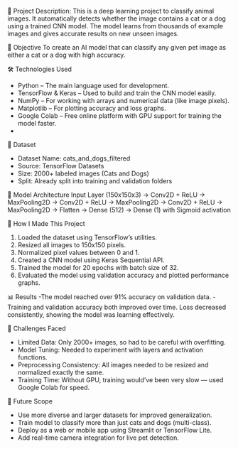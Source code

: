📌 Project Description:
This is a deep learning project to classify animal images. It automatically detects whether the image contains a cat or a dog using a trained CNN model. The model learns from thousands of example images and gives accurate results on new unseen images.

🎯 Objective
To create an AI model that can classify any given pet image as either a cat or a dog with high accuracy.

🛠️ Technologies Used
- Python – The main language used for development.
- TensorFlow & Keras – Used to build and train the CNN model easily.
- NumPy – For working with arrays and numerical data (like image pixels).
- Matplotlib – For plotting accuracy and loss graphs.
- Google Colab – Free online platform with GPU support for training the model faster.
- 
📁 Dataset
- Dataset Name: cats_and_dogs_filtered
- Source: TensorFlow Datasets
- Size: 2000+ labeled images (Cats and Dogs)
- Split: Already split into training and validation folders
  
🧠 Model Architecture
Input Layer (150x150x3)
→ Conv2D + ReLU
→ MaxPooling2D
→ Conv2D + ReLU
→ MaxPooling2D
→ Conv2D + ReLU
→ MaxPooling2D
→ Flatten
→ Dense (512)
→ Dense (1) with Sigmoid activation

🚀 How I Made This Project
1. Loaded the dataset using TensorFlow’s utilities.
2. Resized all images to 150x150 pixels.
3. Normalized pixel values between 0 and 1.
4. Created a CNN model using Keras Sequential API.
5. Trained the model for 20 epochs with batch size of 32.
6. Evaluated the model using validation accuracy and plotted performance graphs.
   
📊 Results
-The model reached over 91% accuracy on validation data.
-Training and validation accuracy both improved over time. Loss decreased consistently, showing the model was learning effectively.

🚧 Challenges Faced
- Limited Data: Only 2000+ images, so had to be careful with overfitting.
- Model Tuning: Needed to experiment with layers and activation functions.
- Preprocessing Consistency: All images needed to be resized and normalized exactly the same.
- Training Time: Without GPU, training would’ve been very slow — used Google Colab for speed.
  
🔮 Future Scope
- Use more diverse and larger datasets for improved generalization.
- Train model to classify more than just cats and dogs (multi-class).
- Deploy as a web or mobile app using Streamlit or TensorFlow Lite.
- Add real-time camera integration for live pet detection.


